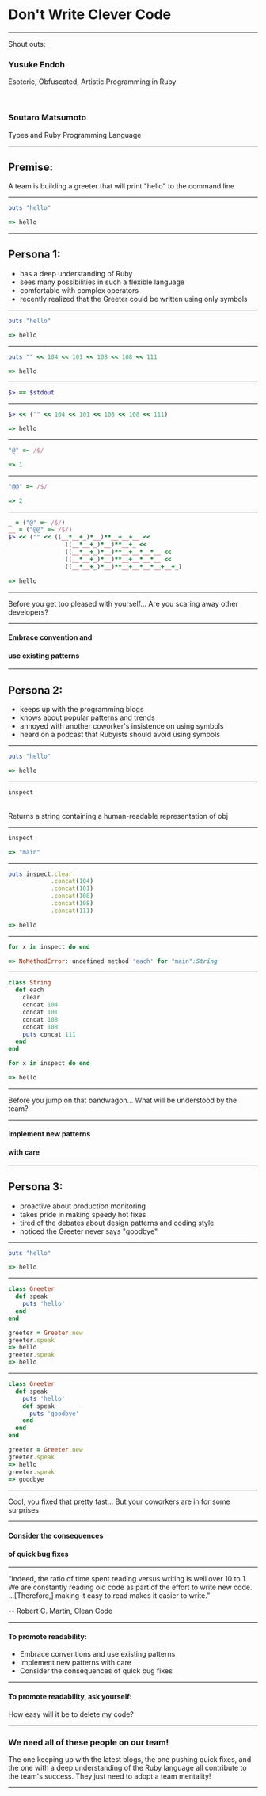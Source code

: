 <span class="menu-title" style="display: none">Title</span>

# Don't Write Clever Code

---
<span class="menu-title" style="display: none">Introduction 1</span>

Shout outs:
<br>

### Yusuke Endoh
Esoteric, Obfuscated, Artistic Programming in Ruby

<br>

### Soutaro Matsumoto
Types and Ruby Programming Language

---
<span class="menu-title" style="display: none">Introduction 2</span>

Premise:
---
A team is building a greeter that will print "hello" to the command line

---
<span class="menu-title" style="display: none">Introduction 3</span>

```ruby
puts "hello"

=> hello
```

---
<span class="menu-title" style="display: none">Persona 1</span>

Persona 1:
---

* has a deep understanding of Ruby
* sees many possibilities in such a flexible language
* comfortable with complex operators
* recently realized that the Greeter could be written using only symbols 

---
<span class="menu-title" style="display: none">Symbols 1</span>

```ruby
puts "hello"

=> hello
```

---
<span class="menu-title" style="display: none">Symbols 2</span>

```ruby
puts "" << 104 << 101 << 108 << 108 << 111

=> hello
```

---
<span class="menu-title" style="display: none">Symbols 3</span>

```ruby
$> == $stdout
```

---
<span class="menu-title" style="display: none">Symbols 4</span>

```ruby
$> << ("" << 104 << 101 << 108 << 108 << 111)

=> hello
```

---
<span class="menu-title" style="display: none">Symbols 5</span>

```ruby
"@" =~ /$/

=> 1
```

---
<span class="menu-title" style="display: none">Symbols 6</span>

```ruby
"@@" =~ /$/

=> 2
```

---
<span class="menu-title" style="display: none">Symbols 7</span>

```ruby
_ = ("@" =~ /$/)
__ = ("@@" =~ /$/)
$> << ("" << ((__*__+_)*__)**__+__+__ <<
                ((__*__+_)*__)**__+_ <<
                ((__*__+_)*__)**__+__*__*__ <<
                ((__*__+_)*__)**__+__*__*__ <<
                ((__*__+_)*__)**__+__*__*__+__+_)

=> hello
```

---
<span class="menu-title" style="display: none">Readable?</span>

Before you get too pleased with yourself... Are you scaring away other developers?

---
<span class="menu-title" style="display: none">Readability Over Tricks</span>

#### Embrace convention and
#### use existing patterns

---
<span class="menu-title" style="display: none">Persona 2</span>

Persona 2:
---

* keeps up with the programming blogs
* knows about popular patterns and trends
* annoyed with another coworker's insistence on using symbols 
* heard on a podcast that Rubyists should avoid using symbols

---
<span class="menu-title" style="display: none">No Symbols 1</span>

```ruby
puts "hello"

=> hello
```

---
<span class="menu-title" style="display: none">No Symbols 2</span>

```ruby
inspect
```

<br>
Returns a string containing a human-readable representation of obj

---
<span class="menu-title" style="display: none">No Symbols 3</span>

```ruby
inspect

=> "main"
```

---
<span class="menu-title" style="display: none">No Symbols 4</span>

```ruby
puts inspect.clear
            .concat(104)
            .concat(101)
            .concat(108)
            .concat(108)
            .concat(111)

=> hello
```

---
<span class="menu-title" style="display: none">No Symbols 5</span>

```ruby
for x in inspect do end

=> NoMethodError: undefined method 'each' for "main":String
```

---
<span class="menu-title" style="display: none">No Symbols 6</span>

```ruby
class String
  def each
    clear
    concat 104
    concat 101
    concat 108
    concat 108
    puts concat 111
  end
end

for x in inspect do end

=> hello
```

---
<span class="menu-title" style="display: none">Readable?</span>

Before you jump on that bandwagon... What will be understood by the team?

---
<span class="menu-title" style="display: none">Readability Over Trends</span>

#### Implement new patterns
#### with care

---
<span class="menu-title" style="display: none">Persona 3</span>

Persona 3:
---

* proactive about production monitoring
* takes pride in making speedy hot fixes
* tired of the debates about design patterns and coding style 
* noticed the Greeter never says "goodbye"

---
<span class="menu-title" style="display: none">Hello, Goodbye 1</span>

```ruby
puts "hello"

=> hello
```

---
<span class="menu-title" style="display: none">Hello, Goodbye 2</span>


```ruby
class Greeter
  def speak
    puts 'hello'
  end
end

greeter = Greeter.new
greeter.speak
=> hello
greeter.speak
=> hello
```

---
<span class="menu-title" style="display: none">Hello, Goodbye 3</span>

```ruby
class Greeter
  def speak
    puts 'hello'
    def speak
      puts 'goodbye'
    end
  end
end

greeter = Greeter.new
greeter.speak
=> hello
greeter.speak
=> goodbye
```

---
<span class="menu-title" style="display: none">Readable?</span>

Cool, you fixed that pretty fast... But your coworkers are in for some surprises

---
<span class="menu-title" style="display: none">Readability Over Quick Fixes</span>

#### Consider the consequences
#### of quick bug fixes

---
<span class="menu-title" style="display: none">Wise Words</span>

“Indeed, the ratio of time spent reading versus writing is well over 10 to 1. We are constantly reading old code as part of the effort to write new code. ...[Therefore,] making it easy to read makes it easier to write.”

--  Robert C. Martin, Clean Code

---
<span class="menu-title" style="display: none">Summary</span>

#### To promote readability:

* Embrace conventions and use existing patterns
* Implement new patterns with care
* Consider the consequences of quick bug fixes

---
<span class="menu-title" style="display: none">Deletable?</span>

#### To promote readability, ask yourself:

How easy will it be to delete my code?

---
<span class="menu-title" style="display: none">Conclusion</span>

### We need all of these people on our team!

The one keeping up with the latest blogs, the one pushing quick fixes, and the 
one with a deep understanding of the Ruby language all contribute to the team's 
success. They just need to adopt a team mentality!

---
